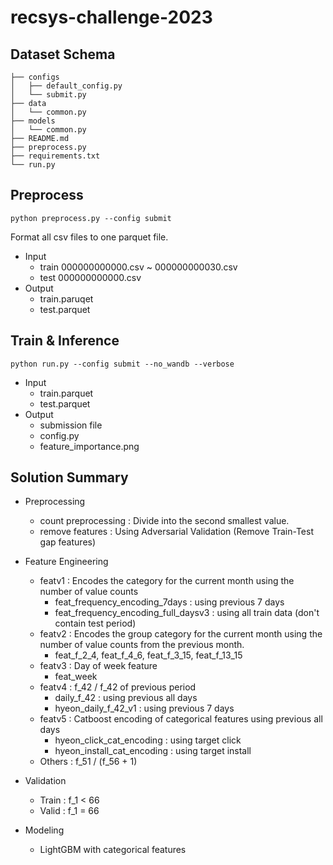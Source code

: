 # recsys-challenge-2023

## Dataset Schema 
```
├── configs
│   ├── default_config.py
│   └── submit.py
├── data
│   └── common.py
├── models
│   └── common.py
├── README.md
├── preprocess.py
├── requirements.txt
└── run.py
```

## Preprocess
```python preprocess.py --config submit```

Format all csv files to one parquet file.
- Input
    - train 000000000000.csv ~ 000000000030.csv
    - test 000000000000.csv
- Output
    - train.paruqet
    - test.parquet

## Train & Inference 
```python run.py --config submit --no_wandb --verbose```

- Input 
    - train.parquet
    - test.parquet 
- Output 
    - submission file
    - config.py 
    - feature_importance.png 

## Solution Summary 
- Preprocessing
    - count preprocessing : Divide into the second smallest value.
    - remove features : Using Adversarial Validation (Remove Train-Test gap features)

- Feature Engineering 
    - featv1 : Encodes the category for the current month using the number of value counts
        - feat_frequency_encoding_7days : using previous 7 days
        - feat_frequency_encoding_full_daysv3 : using all train data (don't contain test period)
    - featv2 : Encodes the group category for the current month using the number of value counts from the previous month.
        - feat_f_2_4, feat_f_4_6, feat_f_3_15, feat_f_13_15
    - featv3 : Day of week feature
        - feat_week  
    - featv4 : f_42 / f_42 of previous period  
        - daily_f_42 : using previous all days 
        - hyeon_daily_f_42_v1 : using previous 7 days 
    - featv5 : Catboost encoding of categorical features using previous all days 
        - hyeon_click_cat_encoding : using target click
        - hyeon_install_cat_encoding : using target install
    - Others : f_51 / (f_56 + 1)

- Validation 
    - Train : f_1 < 66 
    - Valid : f_1 = 66

- Modeling 
    - LightGBM with categorical features 
